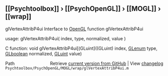 ## [[Psychtoolbox]] &#8250; [[PsychOpenGL]] &#8250; [[MOGL]] &#8250; [[wrap]]

glVertexAttribP4ui  Interface to [OpenGL](OpenGL) function glVertexAttribP4ui  
  
usage:  glVertexAttribP4ui( index, type, normalized, value )  
  
C function:  void glVertexAttribP4ui[(GLuint]((GLuint) index, [GLenum](GLenum) type, [GLboolean](GLboolean) normalized, [GLuint](GLuint) value)  




<div class="code_header" style="text-align:right;">
  <span style="float:left;">Path&nbsp;&nbsp;</span> <span class="counter">Retrieve <a href=
  "https://raw.github.com/Psychtoolbox-3/Psychtoolbox-3/beta/Psychtoolbox/PsychOpenGL/MOGL/wrap/glVertexAttribP4ui.m">current version from GitHub</a> | View <a href=
  "https://github.com/Psychtoolbox-3/Psychtoolbox-3/commits/beta/Psychtoolbox/PsychOpenGL/MOGL/wrap/glVertexAttribP4ui.m">changelog</a></span>
</div>
<div class="code">
  <code>Psychtoolbox/PsychOpenGL/MOGL/wrap/glVertexAttribP4ui.m</code>
</div>


